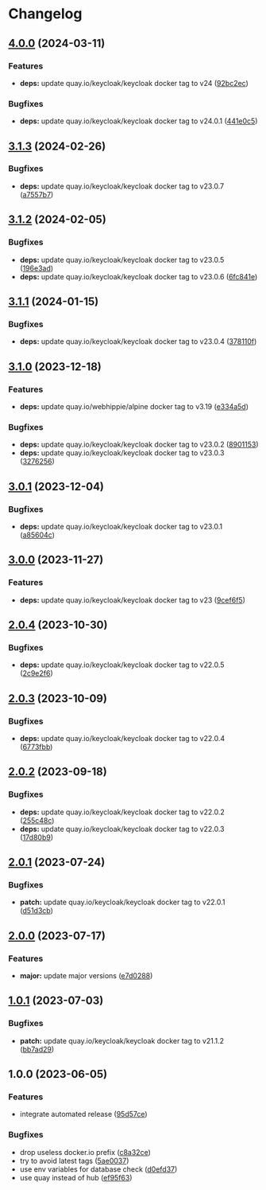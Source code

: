 # Changelog

## [4.0.0](https://github.com/kustomhippie/keycloak/compare/v3.1.3...v4.0.0) (2024-03-11)


### Features

* **deps:** update quay.io/keycloak/keycloak docker tag to v24 ([92bc2ec](https://github.com/kustomhippie/keycloak/commit/92bc2ecdb2f1554d967e6b5fc11df99d51888d0b))


### Bugfixes

* **deps:** update quay.io/keycloak/keycloak docker tag to v24.0.1 ([441e0c5](https://github.com/kustomhippie/keycloak/commit/441e0c5d211fb34eb9abd3bea13f89e2c4715051))

## [3.1.3](https://github.com/kustomhippie/keycloak/compare/v3.1.2...v3.1.3) (2024-02-26)


### Bugfixes

* **deps:** update quay.io/keycloak/keycloak docker tag to v23.0.7 ([a7557b7](https://github.com/kustomhippie/keycloak/commit/a7557b79935d86dd31e5887fcc1d7efa9e6ae212))

## [3.1.2](https://github.com/kustomhippie/keycloak/compare/v3.1.1...v3.1.2) (2024-02-05)


### Bugfixes

* **deps:** update quay.io/keycloak/keycloak docker tag to v23.0.5 ([196e3ad](https://github.com/kustomhippie/keycloak/commit/196e3ad40c886d5ad24d047426b7e0739c41f859))
* **deps:** update quay.io/keycloak/keycloak docker tag to v23.0.6 ([6fc841e](https://github.com/kustomhippie/keycloak/commit/6fc841ea6dd8c8263737686a9eb9942619140770))

## [3.1.1](https://github.com/kustomhippie/keycloak/compare/v3.1.0...v3.1.1) (2024-01-15)


### Bugfixes

* **deps:** update quay.io/keycloak/keycloak docker tag to v23.0.4 ([378110f](https://github.com/kustomhippie/keycloak/commit/378110f19700caa674e0e3b6ac33ff357a55d07f))

## [3.1.0](https://github.com/kustomhippie/keycloak/compare/v3.0.1...v3.1.0) (2023-12-18)


### Features

* **deps:** update quay.io/webhippie/alpine docker tag to v3.19 ([e334a5d](https://github.com/kustomhippie/keycloak/commit/e334a5d9c07d829edeaf0f7ed67b1e2ab51290e1))


### Bugfixes

* **deps:** update quay.io/keycloak/keycloak docker tag to v23.0.2 ([8901153](https://github.com/kustomhippie/keycloak/commit/89011538cf5952f32f66d20f0e2ff34084f164ff))
* **deps:** update quay.io/keycloak/keycloak docker tag to v23.0.3 ([3276256](https://github.com/kustomhippie/keycloak/commit/3276256c8445e42c19bcd93b7a3ab31fc164db33))

## [3.0.1](https://github.com/kustomhippie/keycloak/compare/v3.0.0...v3.0.1) (2023-12-04)


### Bugfixes

* **deps:** update quay.io/keycloak/keycloak docker tag to v23.0.1 ([a85604c](https://github.com/kustomhippie/keycloak/commit/a85604c9f5ebc6ee9e64b4e42297d8b1ccbf967c))

## [3.0.0](https://github.com/kustomhippie/keycloak/compare/v2.0.4...v3.0.0) (2023-11-27)


### Features

* **deps:** update quay.io/keycloak/keycloak docker tag to v23 ([9cef6f5](https://github.com/kustomhippie/keycloak/commit/9cef6f5c48645ef916d55be44c09c821ee681570))

## [2.0.4](https://github.com/kustomhippie/keycloak/compare/v2.0.3...v2.0.4) (2023-10-30)


### Bugfixes

* **deps:** update quay.io/keycloak/keycloak docker tag to v22.0.5 ([2c9e2f6](https://github.com/kustomhippie/keycloak/commit/2c9e2f6fb97aec4bb75e7382a8411453ea25fb4d))

## [2.0.3](https://github.com/kustomhippie/keycloak/compare/v2.0.2...v2.0.3) (2023-10-09)


### Bugfixes

* **deps:** update quay.io/keycloak/keycloak docker tag to v22.0.4 ([6773fbb](https://github.com/kustomhippie/keycloak/commit/6773fbb065b1b2790d6ba38498f38e0e055a1708))

## [2.0.2](https://github.com/kustomhippie/keycloak/compare/v2.0.1...v2.0.2) (2023-09-18)


### Bugfixes

* **deps:** update quay.io/keycloak/keycloak docker tag to v22.0.2 ([255c48c](https://github.com/kustomhippie/keycloak/commit/255c48c5b21337ca5ad9b5b2dd118f1625c4c04f))
* **deps:** update quay.io/keycloak/keycloak docker tag to v22.0.3 ([17d80b9](https://github.com/kustomhippie/keycloak/commit/17d80b95a26dad3a72d72f4e8564728bd5446a64))

## [2.0.1](https://github.com/kustomhippie/keycloak/compare/v2.0.0...v2.0.1) (2023-07-24)


### Bugfixes

* **patch:** update quay.io/keycloak/keycloak docker tag to v22.0.1 ([d51d3cb](https://github.com/kustomhippie/keycloak/commit/d51d3cb013a703f717e1be42e4ba6074fd54bbbe))

## [2.0.0](https://github.com/kustomhippie/keycloak/compare/v1.0.1...v2.0.0) (2023-07-17)


### Features

* **major:** update major versions ([e7d0288](https://github.com/kustomhippie/keycloak/commit/e7d0288b1ed269e94acc6cb06aa6697abb08e654))

## [1.0.1](https://github.com/kustomhippie/keycloak/compare/v1.0.0...v1.0.1) (2023-07-03)


### Bugfixes

* **patch:** update quay.io/keycloak/keycloak docker tag to v21.1.2 ([bb7ad29](https://github.com/kustomhippie/keycloak/commit/bb7ad295f40da5e33e62559b032086aba3348445))

## 1.0.0 (2023-06-05)


### Features

* integrate automated release ([95d57ce](https://github.com/kustomhippie/keycloak/commit/95d57ce4006013794b3606b9b087bcbf0497a609))


### Bugfixes

* drop useless docker.io prefix ([c8a32ce](https://github.com/kustomhippie/keycloak/commit/c8a32ce5047ca8bbb94675a640297deb18ebf91e))
* try to avoid latest tags ([5ae0037](https://github.com/kustomhippie/keycloak/commit/5ae0037a4c8edad053030893927f0f753dd55e48))
* use env variables for database check ([d0efd37](https://github.com/kustomhippie/keycloak/commit/d0efd37e613b4c668a96a3c970f7c7dcb21b8226))
* use quay instead of hub ([ef95f63](https://github.com/kustomhippie/keycloak/commit/ef95f63aa1f2e6decf6564f51f5a32ab0f1ae222))
